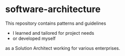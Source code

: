 # software-architecture

This repository contains patterns and guidelines

- I learned and tailored for project needs
- or developed myself

as a Solution Architect working for various enterprises.
